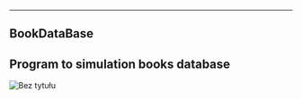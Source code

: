 ----------------
BookDataBase
----------------
Program to simulation books database
----------------

![Bez tytułu](https://user-images.githubusercontent.com/37794409/170998204-992377c6-f7ce-45e7-89c1-46081f998933.png)
